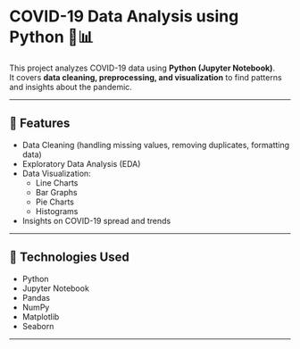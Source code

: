 # COVID-19 Data Analysis using Python 🦠📊

This project analyzes COVID-19 data using **Python (Jupyter Notebook)**.  
It covers **data cleaning, preprocessing, and visualization** to find patterns and insights about the pandemic.

---

## 📌 Features
- Data Cleaning (handling missing values, removing duplicates, formatting data)
- Exploratory Data Analysis (EDA)
- Data Visualization:
  - Line Charts
  - Bar Graphs
  - Pie Charts
  - Histograms
- Insights on COVID-19 spread and trends

---

## 🔧 Technologies Used
- Python  
- Jupyter Notebook  
- Pandas  
- NumPy  
- Matplotlib  
- Seaborn  


---


   
